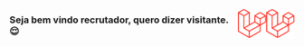 <img src="laravel.png" width="50" align="right"><img src="laravel.png" width="50" align="right">

### Seja bem vindo recrutador, quero dizer visitante. 😌

<!--
**evandrosystems/evandrosystems** is a ✨ _special_ ✨ repository because its `README.md` (this file) appears on your GitHub profile.

Here are some ideas to get you started:

- 🔭 I’m currently working on ...
- 🌱 I’m currently learning ...
- 👯 I’m looking to collaborate on ...
- 🤔 I’m looking for help with ...
- 💬 Ask me about ...
- 📫 How to reach me: ...
- 😄 Pronouns: ...
- ⚡ Fun fact: ...
-->
